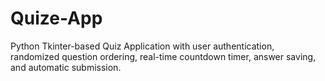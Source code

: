 # Quize-App
Python Tkinter-based Quiz Application with user authentication, randomized question ordering, real-time countdown timer, answer saving, and automatic submission.
